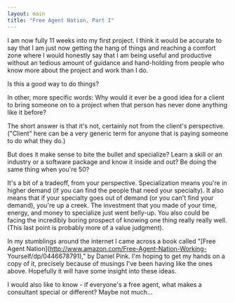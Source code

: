 ```yaml
---
layout: main
title: "Free Agent Nation, Part I"
---
```

I am now fully 11 weeks into my first project. I think it would be accurate to
say that I am just now getting the hang of things and reaching a comfort zone
where I would honestly say that I am being useful and productive without an
tedious amount of guidance and hand-holding from people who know more about
the project and work than I do.

  
Is this a good way to do things?

  
In other, more specific words: Why would it ever be a good idea for a client
to bring someone on to a project when that person has never done anything like
it before?

  
The short answer is that it's not, certainly not from the client's
perspective. ("Client" here can be a very generic term for anyone that is
paying someone to do what they do.)

  
But does it make sense to bite the bullet and specialize? Learn a skill or an
industry or a software package and know it inside and out? Be doing the same
thing when you're 50?

  
It's a bit of a tradeoff, from your perspective. Specialization means you're
in higher demand (if you can find the people that need your specialty). It
also means that if your specialty goes out of demand (or you can't find your
demand), you're up a creek. The investment that you made of your time, energy,
and money to specialize just went belly-up. You also could be facing the
incredibly boring prospect of knowing one thing really really well. (This last
point is probably more of a value judgment).

  
In my stumblings around the internet I came across a book called "[Free Agent
Nation](http://www.amazon.com/Free-Agent-Nation-Working-
Yourself/dp/0446678791)," by Daniel Pink. I'm hoping to get my hands on a copy
of it, precisely because of musings I've been having like the ones above.
Hopefully it will have some insight into these ideas.

  
I would also like to know - if everyone's a free agent, what makes a
consultant special or different? Maybe not much...

